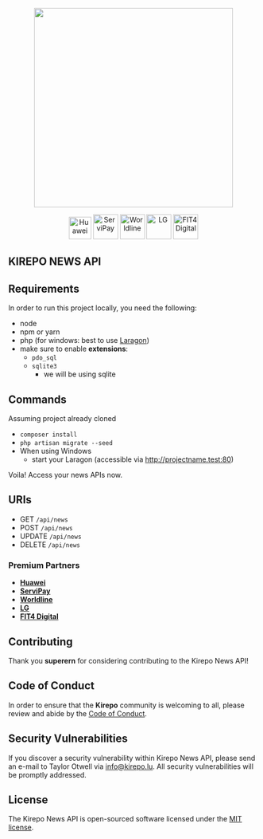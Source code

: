 <p align="center"><a href="https://kirepu.lu" target="_blank"><img src="https://kirepo.lu/img/kirepo-white-bg.f3cde4ea.svg" width="400"></a></p>

<p align="center">
<a href="https://www.huawei.com"><img src="https://kirepo.lu/img/huawei.fc950ca9.png" alt="Huawei" width="45" style="background: white"></a>
<a href="https://servipay.eu"><img src="https://kirepo.lu/img/servipay.1871e891.png" alt="ServiPay" width="50"></a>
<a href="https://worldline.com"><img src="https://kirepo.lu/img/worldline.3e4b6f40.jpg" alt="Worldline" width="50"></a>
<a href="https://www.lg.com"><img src="https://kirepo.lu/img/lg.efefe1a6.jpg" alt="LG" width="50"></a>
<a href="https://www.luxinnovation.lu"><img src="https://kirepo.lu/img/fit-4-digital.6a1ea578.png" alt="FIT4 Digital" width="50" style="background: white"></a>
</p>

## KIREPO NEWS API
## Requirements

In order to run this project locally, you need the following:

- node
- npm or yarn
- php (for windows: best to use <a href="https://laragon.org/download/index.html">Laragon</a>)
- make sure to enable **extensions**:
    - `pdo_sql`
    - `sqlite3`
        - we will be using sqlite

    
## Commands

Assuming project already cloned

- `composer install`
- `php artisan migrate --seed`
- When using Windows
    - start your Laragon (accessible via http://projectname.test:80)

Voila! Access your news APIs now.

## URIs

- GET `/api/news`
- POST `/api/news`
- UPDATE `/api/news`
- DELETE `/api/news`


### Premium Partners

- **[Huawei](www.huawei.com)**
- **[ServiPay](https://servipay.eu)**
- **[Worldline](https://worldline.com)**
- **[LG](https://www.lg.com)**
- **[FIT4 Digital](https://www.luxinnovation.lu)**

## Contributing

Thank you **superern** for considering contributing to the Kirepo News API!

## Code of Conduct

In order to ensure that the **Kirepo** community is welcoming to all, please review and abide by the [Code of Conduct](https://laravel.com/docs/contributions#code-of-conduct).

## Security Vulnerabilities

If you discover a security vulnerability within Kirepo News API, please send an e-mail to Taylor Otwell via [info@kirepo.lu](mailto:info@kirepo.lu). All security vulnerabilities will be promptly addressed.

## License

The Kirepo News API is open-sourced software licensed under the [MIT license](https://opensource.org/licenses/MIT).
